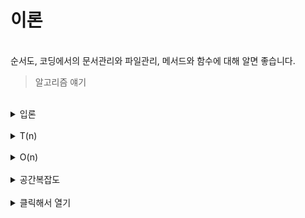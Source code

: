 # 이론  
<br>
순서도, 코딩에서의 문서관리와 파일관리, 메서드와 함수에 대해 알면 좋습니다.  
<br>

>알고리즘 얘기

<br>
<details><summary>입론</summary>  
➜ 정의 ; 입력을 기반으로 출력을 생성하는 명확하고 효율적이며 유한한 프로세스.  
➜ 명확함, 효율성, 유한함, (정확성).  
➜ 실행 시간 ; 평가 기준이지만 CPU의 자원, 컴퓨터 성능, 프로그래밍 언어 등에 따라 달라짐.  
&nbsp;&nbsp;&nbsp;&nbsp;⤷ 효과적 평가를 위해 단계를 살펴보기로 결정, 수식의 등장이 필요.  
&nbsp;&nbsp;&nbsp;&nbsp;&nbsp;&nbsp;&nbsp;&nbsp;⤷ 같은 문장은 다른 언어라도 대체로 같은 알고리즘임을 묵시적으로 전제함.  
</details>
<br>
<details>
<summary>T(n)</summary>
➜ 데이터의 크기 n에 따른 필요 단계를 T(n)으로 사용중.<br>
&nbsp;&nbsp;&nbsp;&nbsp; ⤷ 자연수 n은 통상적으로 실수 전체로 편의상 그림.<br>
&nbsp;&nbsp;&nbsp;&nbsp; ⤷ range(1,6)안에 i=6이 있는지 검사하는 과정이 단계에서 빠져있는 등 더 복잡한 이야기들이 남아있음.<br>
&nbsp;&nbsp;&nbsp;&nbsp;&nbsp;&nbsp;&nbsp;&nbsp; time의 약자 T(n)은 작은 부분까지 명확히 알기 힘들고, 알 필요도 없음.<br>
&nbsp;&nbsp;&nbsp;&nbsp;&nbsp;&nbsp;&nbsp;&nbsp;&nbsp;&nbsp;&nbsp;&nbsp; ⤷ 수학에서의 "근사"와 같이, 대략적인 경향성 파악이 중요하다.<br>
</details>
<br>
<details>
<summary>O(n)</summary>
➜ 가장 큰 하나의 항만 표현<br>
&nbsp;&nbsp;&nbsp;&nbsp; ⤷ 차수는 남기고, 계수는 보통 떼지만 남겨두기도 함.<br>
&nbsp;&nbsp;&nbsp;&nbsp; ⤷ 예를 들어, 다항함수의 경우 최고차항만 표시. 계수를 뗄 수도, 붙일 수도 있음.<br>
➜ O(1)은 상수시간을 가지는 경우이고, O(n)은 선형시간을 가지는 경우이다.<br>
➜ 이진탐색의 경우 O(log n)을 가진다. <br>
&nbsp;&nbsp;&nbsp;&nbsp; ⤷ 예를 들어, n개의 자연수로 Up & Down 놀이를 하는 횟수는 이상적으로 최대 log n의 내림한 자연수.<br>
&nbsp;&nbsp;&nbsp;&nbsp; ⤷ 이쪽 업계에서 log의 밑은 기본적으로 2이고, ln은 쓸 일 잘 없음. <br>
</details>
<br>
<details>
<summary>공간복잡도</summary>
➜ 선형공간복잡도, 상수공간복잡도<br>
➜ 자료구조 특성상 공간 적게 쓰기 훈련을 하지만, 실무에선 안전성과 가독성 위주의 코딩을 하자.<br>
➜ 학습목적 : 효율적 코딩, 코딩 이해 등. 실무에서 필요성을 느끼게 될 수 있음.<br>
</details>
<br>

<!DOCTYPE html>
<html lang="ko">
<head>
    <meta charset="UTF-8">
    <title>테스트 페이지</title>
</head>
<body>
    <details>
        <summary>클릭해서 열기</summary>
        <p>이 내용이 펼쳐집니다.</p>
    </details>
</body>
</html>
